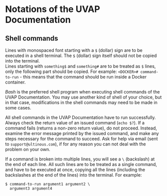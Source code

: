 # Notations of the UVAP Documentation

## Shell commands

Lines with monospaced font starting with a `$` (dollar) sign are to be
executed in a shell terminal. The `$` (dollar) sign itself should not
be copied into the terminal.  
Lines starting with `something$` and `something#` are to be treated as
`$` lines, only the following part should be copied. For example:
`<DOCKER># command-to-run` - this means that the command should be run
inside a Docker container.

_Bash_ is the preferred shell program when executing shell commands of
the UVAP Documentation. You may use another kind of shell of your
choice, but in that case, modifications in the shell commands may need
to be made in some cases.

All shell commands in the UVAP Documentation have to run successfully.
Always check the return value of an issued command (`echo $?`). If a
command fails (returns a non-zero return value), do not proceed.
Instead, examine the error message printed by the issued command, and
make any steps necessary for the command to succeed. Ask for help via
email (sent to `support@ultinous.com`), if for any reason you can not
deal with the problem on your own.

If a command is broken into multiple lines, you will see a `\`
(backslash) at the end of each line. All such lines are to be treated
as a single command, and have to be executed at once, copying all the
lines (including the backslashes at the end of the lines) into the
terminal. For example:
```
$ command-to-run argument1 argument2 \
  argument3 argument4
```
